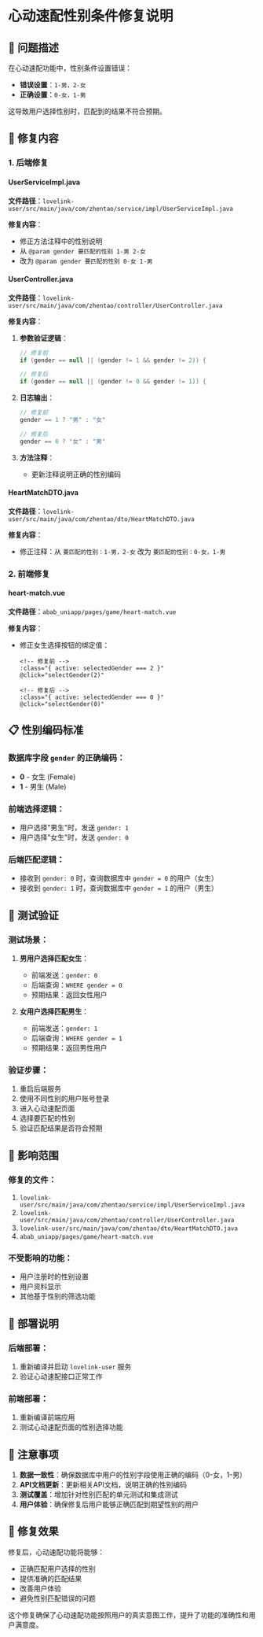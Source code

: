 # 心动速配性别条件修复说明

## 🚨 问题描述

在心动速配功能中，性别条件设置错误：
- **错误设置**：`1-男，2-女`
- **正确设置**：`0-女，1-男`

这导致用户选择性别时，匹配到的结果不符合预期。

## 🔧 修复内容

### 1. 后端修复

#### UserServiceImpl.java
**文件路径**：`lovelink-user/src/main/java/com/zhentao/service/impl/UserServiceImpl.java`

**修复内容**：
- 修正方法注释中的性别说明
- 从 `@param gender 要匹配的性别 1-男 2-女` 
- 改为 `@param gender 要匹配的性别 0-女 1-男`

#### UserController.java
**文件路径**：`lovelink-user/src/main/java/com/zhentao/controller/UserController.java`

**修复内容**：
1. **参数验证逻辑**：
   ```java
   // 修复前
   if (gender == null || (gender != 1 && gender != 2)) {
   
   // 修复后
   if (gender == null || (gender != 0 && gender != 1)) {
   ```

2. **日志输出**：
   ```java
   // 修复前
   gender == 1 ? "男" : "女"
   
   // 修复后
   gender == 0 ? "女" : "男"
   ```

3. **方法注释**：
   - 更新注释说明正确的性别编码

#### HeartMatchDTO.java
**文件路径**：`lovelink-user/src/main/java/com/zhentao/dto/HeartMatchDTO.java`

**修复内容**：
- 修正注释：从 `要匹配的性别：1-男，2-女` 改为 `要匹配的性别：0-女，1-男`

### 2. 前端修复

#### heart-match.vue
**文件路径**：`abab_uniapp/pages/game/heart-match.vue`

**修复内容**：
- 修正女生选择按钮的绑定值：
  ```vue
  <!-- 修复前 -->
  :class="{ active: selectedGender === 2 }"
  @click="selectGender(2)"
  
  <!-- 修复后 -->
  :class="{ active: selectedGender === 0 }"
  @click="selectGender(0)"
  ```

## 📋 性别编码标准

### 数据库字段 `gender` 的正确编码：
- **0** - 女生 (Female)
- **1** - 男生 (Male)

### 前端选择逻辑：
- 用户选择"男生"时，发送 `gender: 1`
- 用户选择"女生"时，发送 `gender: 0`

### 后端匹配逻辑：
- 接收到 `gender: 0` 时，查询数据库中 `gender = 0` 的用户（女生）
- 接收到 `gender: 1` 时，查询数据库中 `gender = 1` 的用户（男生）

## 🧪 测试验证

### 测试场景：
1. **男用户选择匹配女生**：
   - 前端发送：`gender: 0`
   - 后端查询：`WHERE gender = 0`
   - 预期结果：返回女性用户

2. **女用户选择匹配男生**：
   - 前端发送：`gender: 1`
   - 后端查询：`WHERE gender = 1`
   - 预期结果：返回男性用户

### 验证步骤：
1. 重启后端服务
2. 使用不同性别的用户账号登录
3. 进入心动速配页面
4. 选择要匹配的性别
5. 验证匹配结果是否符合预期

## 🎯 影响范围

### 修复的文件：
1. `lovelink-user/src/main/java/com/zhentao/service/impl/UserServiceImpl.java`
2. `lovelink-user/src/main/java/com/zhentao/controller/UserController.java`
3. `lovelink-user/src/main/java/com/zhentao/dto/HeartMatchDTO.java`
4. `abab_uniapp/pages/game/heart-match.vue`

### 不受影响的功能：
- 用户注册时的性别设置
- 用户资料显示
- 其他基于性别的筛选功能

## 🚀 部署说明

### 后端部署：
1. 重新编译并启动 `lovelink-user` 服务
2. 验证心动速配接口正常工作

### 前端部署：
1. 重新编译前端应用
2. 测试心动速配页面的性别选择功能

## 📝 注意事项

1. **数据一致性**：确保数据库中用户的性别字段使用正确的编码（0-女，1-男）
2. **API文档更新**：更新相关API文档，说明正确的性别编码
3. **测试覆盖**：增加针对性别匹配的单元测试和集成测试
4. **用户体验**：确保修复后用户能够正确匹配到期望性别的用户

## 🎉 修复效果

修复后，心动速配功能将能够：
- 正确匹配用户选择的性别
- 提供准确的匹配结果
- 改善用户体验
- 避免性别匹配错误的问题

这个修复确保了心动速配功能按照用户的真实意图工作，提升了功能的准确性和用户满意度。
